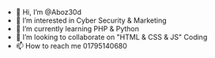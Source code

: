 - 👋 Hi, I’m @Aboz30d
- 👀 I’m interested in Cyber Security & Marketing
- 🌱 I’m currently learning PHP & Python 
- 💞️ I’m looking to collaborate on "HTML & CSS & JS" Coding
- 📫 How to reach me 01795140680

<!---
Aboz30d/Aboz30d is a ✨ special ✨ repository because its `README.md` (this file) appears on your GitHub profile.
You can click the Preview link to take a look at your changes.
--->
